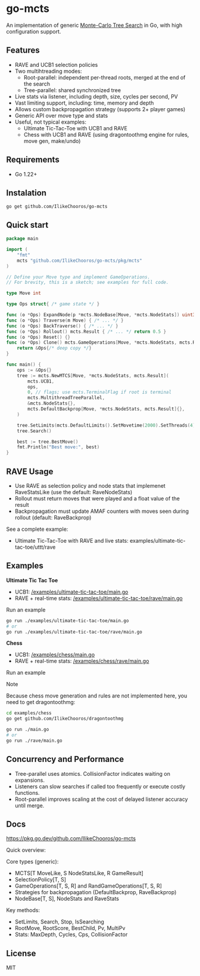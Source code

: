 # go-mcts

An implementation of generic [Monte-Carlo Tree Search](https://en.wikipedia.org/wiki/Monte_Carlo_tree_search) in Go, with high configuration support.

## Features
- RAVE and UCB1 selection policies
- Two multihtreading modes:
  - Root-parallel: independent per-thread roots, merged at the end of the search
  - Tree-parallel: shared synchronized tree
- Live stats via listener, including depth, size, cycles per second, PV
- Vast limiting support, including: time, memory and depth
- Allows custom backpropagation strategy (supports 2+ player games)
- Generic API over move type and stats
- Useful, not typical examples:
  - Ultimate Tic-Tac-Toe with UCB1 and RAVE
  - Chess with UCB1 and RAVE (using dragontoothmg engine for rules, move gen, make/undo)

## Requirements
- Go 1.22+

## Instalation
```
go get github.com/IlikeChooros/go-mcts
```

## Quick start

```go
package main

import (
    "fmt"
    mcts "github.com/IlikeChooros/go-mcts/pkg/mcts"
)

// Define your Move type and implement GameOperations.
// For brevity, this is a sketch; see examples for full code.

type Move int

type Ops struct{ /* game state */ }

func (o *Ops) ExpandNode(p *mcts.NodeBase[Move, *mcts.NodeStats]) uint32 { /* ... */ return 0 }
func (o *Ops) Traverse(m Move) { /* ... */ }
func (o *Ops) BackTraverse() { /* ... */ }
func (o *Ops) Rollout() mcts.Result { /* ... */ return 0.5 }
func (o *Ops) Reset() {}
func (o *Ops) Clone() mcts.GameOperations[Move, *mcts.NodeStats, mcts.Result] {
    return &Ops{/* deep copy */}
}

func main() {
    ops := &Ops{}
    tree := mcts.NewMTCS[Move, *mcts.NodeStats, mcts.Result](
        mcts.UCB1,
        ops,
        0, // flags; use mcts.TerminalFlag if root is terminal
        mcts.MultithreadTreeParallel,
        &mcts.NodeStats{},
        mcts.DefaultBackprop[Move, *mcts.NodeStats, mcts.Result]{},
    )

    tree.SetLimits(mcts.DefaultLimits().SetMovetime(2000).SetThreads(4))
    tree.Search()

    best := tree.BestMove()
    fmt.Println("Best move:", best)
}
```

## RAVE Usage
- Use RAVE as selection policy and node stats that implemenet RaveStatsLike (use the default: RaveNodeStats)
- Rollout must return moves that were played and a float value of the result
- Backpropagation must update AMAF counters with moves seen during rollout (default: RaveBackprop)

See a complete example:
- Ultimate Tic-Tac-Toe with RAVE and live stats: examples/ultimate-tic-tac-toe/uttt/rave

## Examples

**Ultimate Tic Tac Toe**
- UCB1: [/examples/ultimate-tic-tac-toe/main.go](./examples/ultimate-tic-tac-toe/main.go)
- RAVE + real-time stats: [/examples/ultimate-tic-tac-toe/rave/main.go](./examples/ultimate-tic-tac-toe/rave/main.go)

Run an example
```sh
go run ./examples/ultimate-tic-tac-toe/main.go
# or
go run ./examples/ultimate-tic-tac-toe/rave/main.go
```

**Chess**
- UCB1: [/examples/chess/main.go](./examples/chess/main.go)
- RAVE + real-time stats: [/examples/chess/rave/main.go](./examples/chess/rave/main.go)

Run an example

>[!NOTE]
> Because chess move generation and rules are not implemented here, you need to get dragontoothmg:
> ```sh
> cd examples/chess
> go get github.com/IlikeChooros/dragontoothmg
> ```

```sh
go run ./main.go
# or
go run ./rave/main.go
```

## Concurrency and Performance
- Tree-parallel uses atomics. CollisionFactor indicates waiting on expansions.
- Listeners can slow searches if called too frequently or execute costly functions.
- Root-parallel improves scaling at the cost of delayed listener accuracy until merge.

## Docs

https://pkg.go.dev/github.com/IlikeChooros/go-mcts

Quick overview:

Core types (generic):
- MCTS[T MoveLike, S NodeStatsLike, R GameResult]
- SelectionPolicy[T, S]
- GameOperations[T, S, R] and RandGameOperations[T, S, R]
- Strategies for backpropagation (DefaultBackprop, RaveBackprop)
- NodeBase[T, S], NodeStats and RaveStats

Key methods:
- SetLimits, Search, Stop, IsSearching
- RootMove, RootScore, BestChild, Pv, MultiPv
- Stats: MaxDepth, Cycles, Cps, CollisionFactor

## License
MIT